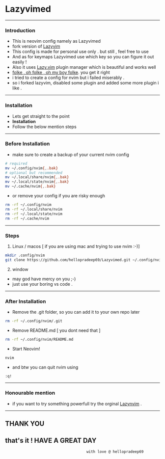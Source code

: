 # Lazyvimed
----------

### Introduction
- This is neovim config namely as Lazyvimed
- fork version of [ Lazyvim ](https://www.lazyvim.org/installation)
- This config is made for personal use only . but still , feel free to use 
- And as for keymaps Lazyvimed use which key so you can figure it out easily !
- Also it uses [Lazy.vim](https://lazy.folke.io/) plugin manager which is beautiful and works well 
- [folke , oh folke , oh my boy folke](https://youtu.be/ZWWxwwUsPNw?t=505). you get it right 
- i tried to create a config for nvim but i failed miserably .
- so i forked lazyvim, disabled some plugin and added some more plugin i like  .
----------
### Installation
- Lets get straight to the point
- ****Installation****
- Follow the below mention steps 
----------
### Before Installation
- make sure to create a backup of your current nvim config
```bash
# required
mv ~/.config/nvim{,.bak}
# optional but recommended
mv ~/.local/share/nvim{,.bak}
mv ~/.local/state/nvim{,.bak}
mv ~/.cache/nvim{,.bak}
```
- or remove your config if you are risky enough 
```bash
rm -rf ~/.config/nvim
rm -rf ~/.local/share/nvim
rm -rf ~/.local/state/nvim
rm -rf ~/.cache/nvim
```
----------
### Steps

1. Linux / macos [ if you are using mac and trying to use nvim :-)]

```bash
mkdir .config/nvim
git clone https://github.com/hellopradeep69/Lazyvimed.git ~/.config/nvim/

```

2. window

- may god have mercy on you ;-)
- just use your boring vs code .
----------
### After Installation
- Remove the .git folder, so you can add it to your own repo later
```bash
rm -rf ~/.config/nvim/.git
```
- Remove README.md [ you dont need that ]
```bash
rm -rf ~/.config/nvim/README.md
```
- Start Neovim!
```bash
nvim
```
- and btw you can quit nvim using 
```nvim
:q!
```
----------
### Honourable mention
- if you want to try something powerfull try the orginal [Lazynvim](https://www.lazyvim.org/installation) .
----------

## **THANK YOU**
that's it ! HAVE A GREAT DAY
----------

                                         with love @ hellopradeep69
